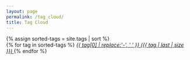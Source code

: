 ```yaml
---
layout: page
permalink: /tag_cloud/
title: Tag Cloud
---
```

<div>
  {% assign sorted-tags = site.tags | sort %}
  <div class="tags-full-list">
    {% for tag in sorted-tags %}
		<a href="/menu/taglist#{{ tag[0] | slugify }}" class="simple-tag">
			<i class="fa fa-tag" aria-hidden="true">
				{{ tag[0] | replace:'-', ' ' }} ({{ tag | last | size }})
			</i>
		</a>
    {% endfor %}
  </div>
</div>

